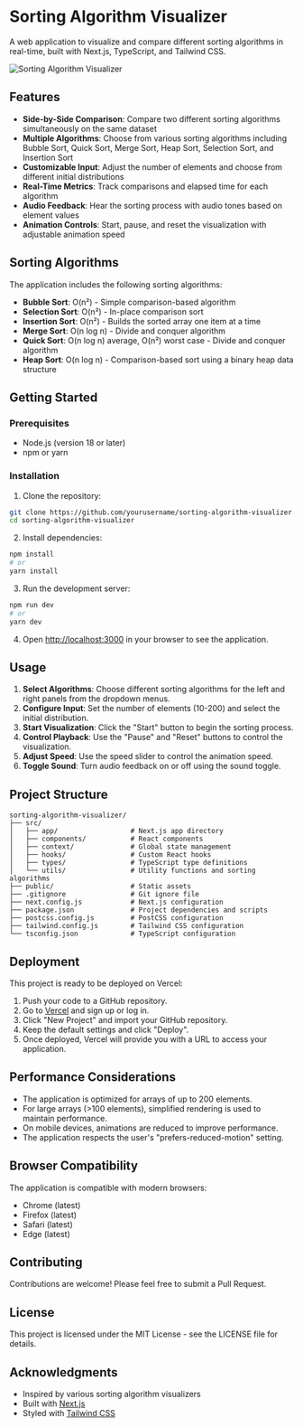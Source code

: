 # Sorting Algorithm Visualizer

A web application to visualize and compare different sorting algorithms in real-time, built with Next.js, TypeScript, and Tailwind CSS.

![Sorting Algorithm Visualizer](https://via.placeholder.com/800x400?text=Sorting+Algorithm+Visualizer)

## Features

- **Side-by-Side Comparison**: Compare two different sorting algorithms simultaneously on the same dataset
- **Multiple Algorithms**: Choose from various sorting algorithms including Bubble Sort, Quick Sort, Merge Sort, Heap Sort, Selection Sort, and Insertion Sort
- **Customizable Input**: Adjust the number of elements and choose from different initial distributions
- **Real-Time Metrics**: Track comparisons and elapsed time for each algorithm
- **Audio Feedback**: Hear the sorting process with audio tones based on element values
- **Animation Controls**: Start, pause, and reset the visualization with adjustable animation speed

## Sorting Algorithms

The application includes the following sorting algorithms:

- **Bubble Sort**: O(n²) - Simple comparison-based algorithm
- **Selection Sort**: O(n²) - In-place comparison sort
- **Insertion Sort**: O(n²) - Builds the sorted array one item at a time
- **Merge Sort**: O(n log n) - Divide and conquer algorithm
- **Quick Sort**: O(n log n) average, O(n²) worst case - Divide and conquer algorithm
- **Heap Sort**: O(n log n) - Comparison-based sort using a binary heap data structure

## Getting Started

### Prerequisites

- Node.js (version 18 or later)
- npm or yarn

### Installation

1. Clone the repository:

```bash
git clone https://github.com/yourusername/sorting-algorithm-visualizer.git
cd sorting-algorithm-visualizer
```

2. Install dependencies:

```bash
npm install
# or
yarn install
```

3. Run the development server:

```bash
npm run dev
# or
yarn dev
```

4. Open [http://localhost:3000](http://localhost:3000) in your browser to see the application.

## Usage

1. **Select Algorithms**: Choose different sorting algorithms for the left and right panels from the dropdown menus.
2. **Configure Input**: Set the number of elements (10-200) and select the initial distribution.
3. **Start Visualization**: Click the "Start" button to begin the sorting process.
4. **Control Playback**: Use the "Pause" and "Reset" buttons to control the visualization.
5. **Adjust Speed**: Use the speed slider to control the animation speed.
6. **Toggle Sound**: Turn audio feedback on or off using the sound toggle.

## Project Structure

```
sorting-algorithm-visualizer/
├── src/
│   ├── app/                  # Next.js app directory
│   ├── components/           # React components
│   ├── context/              # Global state management
│   ├── hooks/                # Custom React hooks
│   ├── types/                # TypeScript type definitions
│   └── utils/                # Utility functions and sorting algorithms
├── public/                   # Static assets
├── .gitignore                # Git ignore file
├── next.config.js            # Next.js configuration
├── package.json              # Project dependencies and scripts
├── postcss.config.js         # PostCSS configuration
├── tailwind.config.js        # Tailwind CSS configuration
└── tsconfig.json             # TypeScript configuration
```

## Deployment

This project is ready to be deployed on Vercel:

1. Push your code to a GitHub repository.
2. Go to [Vercel](https://vercel.com) and sign up or log in.
3. Click "New Project" and import your GitHub repository.
4. Keep the default settings and click "Deploy".
5. Once deployed, Vercel will provide you with a URL to access your application.

## Performance Considerations

- The application is optimized for arrays of up to 200 elements.
- For large arrays (>100 elements), simplified rendering is used to maintain performance.
- On mobile devices, animations are reduced to improve performance.
- The application respects the user's "prefers-reduced-motion" setting.

## Browser Compatibility

The application is compatible with modern browsers:
- Chrome (latest)
- Firefox (latest)
- Safari (latest)
- Edge (latest)

## Contributing

Contributions are welcome! Please feel free to submit a Pull Request.

## License

This project is licensed under the MIT License - see the LICENSE file for details.

## Acknowledgments

- Inspired by various sorting algorithm visualizers
- Built with [Next.js](https://nextjs.org/)
- Styled with [Tailwind CSS](https://tailwindcss.com/)
